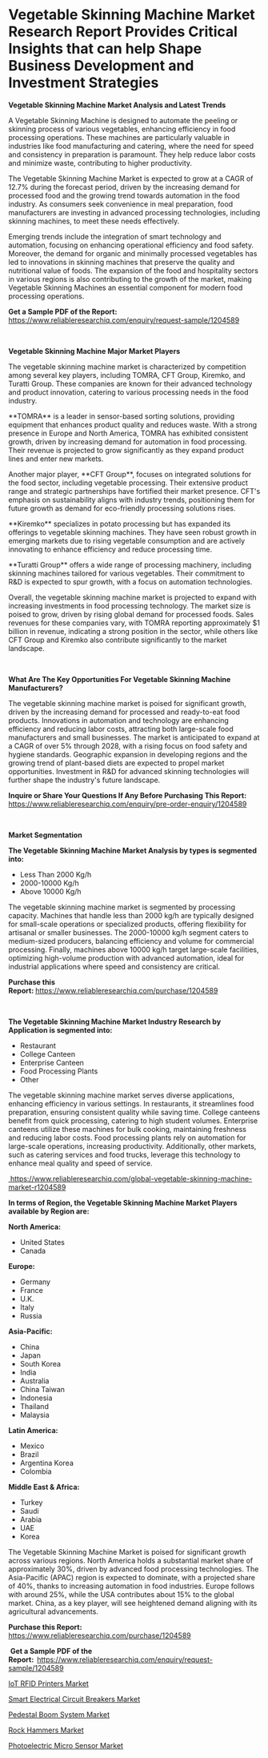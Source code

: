 <p><h1>Vegetable Skinning Machine Market Research Report Provides Critical Insights that can help Shape Business Development and Investment Strategies</h1></p><p><strong>Vegetable Skinning Machine Market Analysis and Latest Trends</strong></p>
<p><p>A Vegetable Skinning Machine is designed to automate the peeling or skinning process of various vegetables, enhancing efficiency in food processing operations. These machines are particularly valuable in industries like food manufacturing and catering, where the need for speed and consistency in preparation is paramount. They help reduce labor costs and minimize waste, contributing to higher productivity.</p><p>The Vegetable Skinning Machine Market is expected to grow at a CAGR of 12.7% during the forecast period, driven by the increasing demand for processed food and the growing trend towards automation in the food industry. As consumers seek convenience in meal preparation, food manufacturers are investing in advanced processing technologies, including skinning machines, to meet these needs effectively.</p><p>Emerging trends include the integration of smart technology and automation, focusing on enhancing operational efficiency and food safety. Moreover, the demand for organic and minimally processed vegetables has led to innovations in skinning machines that preserve the quality and nutritional value of foods. The expansion of the food and hospitality sectors in various regions is also contributing to the growth of the market, making Vegetable Skinning Machines an essential component for modern food processing operations.</p></p>
<p><strong>Get a Sample PDF of the Report:&nbsp;</strong> <a href="https://www.reliableresearchiq.com/enquiry/request-sample/1204589?utm_campaign=103&utm_medium=2&utm_source=Github&utm_content=ia&utm_term=16102024&utm_id=vegetable-skinning-machine">https://www.reliableresearchiq.com/enquiry/request-sample/1204589</a></p>
<p>&nbsp;</p>
<p><strong>Vegetable Skinning Machine Major Market Players</strong></p>
<p><p>The vegetable skinning machine market is characterized by competition among several key players, including TOMRA, CFT Group, Kiremko, and Turatti Group. These companies are known for their advanced technology and product innovation, catering to various processing needs in the food industry.</p><p>**TOMRA** is a leader in sensor-based sorting solutions, providing equipment that enhances product quality and reduces waste. With a strong presence in Europe and North America, TOMRA has exhibited consistent growth, driven by increasing demand for automation in food processing. Their revenue is projected to grow significantly as they expand product lines and enter new markets.</p><p>Another major player, **CFT Group**, focuses on integrated solutions for the food sector, including vegetable processing. Their extensive product range and strategic partnerships have fortified their market presence. CFT's emphasis on sustainability aligns with industry trends, positioning them for future growth as demand for eco-friendly processing solutions rises.</p><p>**Kiremko** specializes in potato processing but has expanded its offerings to vegetable skinning machines. They have seen robust growth in emerging markets due to rising vegetable consumption and are actively innovating to enhance efficiency and reduce processing time.</p><p>**Turatti Group** offers a wide range of processing machinery, including skinning machines tailored for various vegetables. Their commitment to R&D is expected to spur growth, with a focus on automation technologies.</p><p>Overall, the vegetable skinning machine market is projected to expand with increasing investments in food processing technology. The market size is poised to grow, driven by rising global demand for processed foods. Sales revenues for these companies vary, with TOMRA reporting approximately $1 billion in revenue, indicating a strong position in the sector, while others like CFT Group and Kiremko also contribute significantly to the market landscape.</p></p>
<p>&nbsp;</p>
<p><strong>What Are The Key Opportunities For Vegetable Skinning Machine Manufacturers?</strong></p>
<p><p>The vegetable skinning machine market is poised for significant growth, driven by the increasing demand for processed and ready-to-eat food products. Innovations in automation and technology are enhancing efficiency and reducing labor costs, attracting both large-scale food manufacturers and small businesses. The market is anticipated to expand at a CAGR of over 5% through 2028, with a rising focus on food safety and hygiene standards. Geographic expansion in developing regions and the growing trend of plant-based diets are expected to propel market opportunities. Investment in R&D for advanced skinning technologies will further shape the industry's future landscape.</p></p>
<p><strong>Inquire or Share Your Questions If Any Before Purchasing This Report:</strong> <a href="https://www.reliableresearchiq.com/enquiry/pre-order-enquiry/1204589?utm_campaign=103&utm_medium=2&utm_source=Github&utm_content=ia&utm_term=16102024&utm_id=vegetable-skinning-machine">https://www.reliableresearchiq.com/enquiry/pre-order-enquiry/1204589</a></p>
<p>&nbsp;</p>
<p><strong>Market Segmentation</strong></p>
<p><strong>The Vegetable Skinning Machine Market Analysis by types is segmented into:</strong></p>
<p><ul><li>Less Than 2000 Kg/h</li><li>2000-10000 Kg/h</li><li>Above 10000 Kg/h</li></ul></p>
<p><p>The vegetable skinning machine market is segmented by processing capacity. Machines that handle less than 2000 kg/h are typically designed for small-scale operations or specialized products, offering flexibility for artisanal or smaller businesses. The 2000-10000 kg/h segment caters to medium-sized producers, balancing efficiency and volume for commercial processing. Finally, machines above 10000 kg/h target large-scale facilities, optimizing high-volume production with advanced automation, ideal for industrial applications where speed and consistency are critical.</p></p>
<p><strong>Purchase this Report:&nbsp;</strong><a href="https://www.reliableresearchiq.com/purchase/1204589?utm_campaign=103&utm_medium=2&utm_source=Github&utm_content=ia&utm_term=16102024&utm_id=vegetable-skinning-machine">https://www.reliableresearchiq.com/purchase/1204589</a></p>
<p>&nbsp;</p>
<p><strong>The Vegetable Skinning Machine Market Industry Research by Application is segmented into:</strong></p>
<p><ul><li>Restaurant</li><li>College Canteen</li><li>Enterprise Canteen</li><li>Food Processing Plants</li><li>Other</li></ul></p>
<p><p>The vegetable skinning machine market serves diverse applications, enhancing efficiency in various settings. In restaurants, it streamlines food preparation, ensuring consistent quality while saving time. College canteens benefit from quick processing, catering to high student volumes. Enterprise canteens utilize these machines for bulk cooking, maintaining freshness and reducing labor costs. Food processing plants rely on automation for large-scale operations, increasing productivity. Additionally, other markets, such as catering services and food trucks, leverage this technology to enhance meal quality and speed of service.</p></p>
<p><a href="https://www.reliableresearchiq.com/global-vegetable-skinning-machine-market-r1204589?utm_campaign=103&utm_medium=2&utm_source=Github&utm_content=ia&utm_term=16102024&utm_id=vegetable-skinning-machine">&nbsp;https://www.reliableresearchiq.com/global-vegetable-skinning-machine-market-r1204589</a></p>
<p><strong>In terms of Region, the Vegetable Skinning Machine Market Players available by Region are:</strong></p>
<p>
    <p> <strong> North America: </strong>
        <ul>
            <li>United States</li>
            <li>Canada</li>
        </ul>
        </p> 
    <p> <strong> Europe: </strong>
        <ul>
            <li>Germany</li>
            <li>France</li>
            <li>U.K.</li>
            <li>Italy</li>
            <li>Russia</li>
        </ul>
        </p> 
    <p> <strong> Asia-Pacific: </strong>
        <ul>
            <li>China</li>
            <li>Japan</li>
            <li>South Korea</li>
            <li>India</li>
            <li>Australia</li>
            <li>China Taiwan</li>
            <li>Indonesia</li>
            <li>Thailand</li>
            <li>Malaysia</li>
        </ul>
        </p> 
    <p> <strong> Latin America: </strong>
        <ul>
            <li>Mexico</li>
            <li>Brazil</li>
            <li>Argentina Korea</li>
            <li>Colombia</li>
        </ul>
        </p> 
    <p> <strong> Middle East & Africa: </strong>
        <ul>
            <li>Turkey</li>
            <li>Saudi</li>
            <li>Arabia</li>
            <li>UAE</li>
            <li>Korea</li>
        </ul>
    </p>
    </p>
<p><p>The Vegetable Skinning Machine Market is poised for significant growth across various regions. North America holds a substantial market share of approximately 30%, driven by advanced food processing technologies. The Asia-Pacific (APAC) region is expected to dominate, with a projected share of 40%, thanks to increasing automation in food industries. Europe follows with around 25%, while the USA contributes about 15% to the global market. China, as a key player, will see heightened demand aligning with its agricultural advancements.</p></p>
<p><strong>Purchase this Report: </strong><a href="https://www.reliableresearchiq.com/purchase/1204589?utm_campaign=103&utm_medium=2&utm_source=Github&utm_content=ia&utm_term=16102024&utm_id=vegetable-skinning-machine">https://www.reliableresearchiq.com/purchase/1204589</a></p>
<p>&nbsp;<strong>Get a Sample PDF of the Report:&nbsp;&nbsp;</strong><a href="https://www.reliableresearchiq.com/enquiry/request-sample/1204589?utm_campaign=103&utm_medium=2&utm_source=Github&utm_content=ia&utm_term=16102024&utm_id=vegetable-skinning-machine">https://www.reliableresearchiq.com/enquiry/request-sample/1204589</a></p>
<p><strong></strong></p>
<p><p><a href="https://www.linkedin.com/pulse/global-iot-rfid-printers-121-cagr-forecast-2024-2031-reaqmarket-gnsze?trk=public_post_embed_feed-article-content&utm_campaign=103&utm_medium=2&utm_source=Github&utm_content=ia&utm_term=16102024&utm_id=vegetable-skinning-machine">IoT RFID Printers Market</a></p><p><a href="https://www.linkedin.com/pulse/strategic-roadmap-success-global-smart-electrical-circuit-breakers-olofe?trk=public_post_embed_feed-article-content&utm_campaign=103&utm_medium=2&utm_source=Github&utm_content=ia&utm_term=16102024&utm_id=vegetable-skinning-machine">Smart Electrical Circuit Breakers Market</a></p><p><a href="https://issuu.com/reportprime-2/docs/pedestal-boom-system-market-size-20_e471443f21945c?utm_campaign=103&utm_medium=2&utm_source=Github&utm_content=ia&utm_term=16102024&utm_id=vegetable-skinning-machine">Pedestal Boom System Market</a></p><p><a href="https://issuu.com/reportprime-2/docs/rock-hammers-market-size-2030.pptx_10d427725c22ca?utm_campaign=103&utm_medium=2&utm_source=Github&utm_content=ia&utm_term=16102024&utm_id=vegetable-skinning-machine">Rock Hammers Market</a></p><p><a href="https://github.com/tenoreduwagley4rt/Market-Research-Report-List-1/blob/main/photoelectric-micro-sensor-market.md?utm_campaign=103&utm_medium=2&utm_source=Github&utm_content=ia&utm_term=16102024&utm_id=vegetable-skinning-machine">Photoelectric Micro Sensor Market</a></p></p>